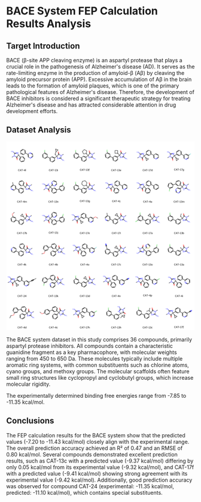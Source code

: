 # BACE System FEP Calculation Results Analysis

## Target Introduction

BACE (β-site APP cleaving enzyme) is an aspartyl protease that plays a crucial role in the pathogenesis of Alzheimer's disease (AD). It serves as the rate-limiting enzyme in the production of amyloid-β (Aβ) by cleaving the amyloid precursor protein (APP). Excessive accumulation of Aβ in the brain leads to the formation of amyloid plaques, which is one of the primary pathological features of Alzheimer's disease. Therefore, the development of BACE inhibitors is considered a significant therapeutic strategy for treating Alzheimer's disease and has attracted considerable attention in drug development efforts.

## Dataset Analysis

![Molecular structures of representative compounds](mol_grid.png)

The BACE system dataset in this study comprises 36 compounds, primarily aspartyl protease inhibitors. All compounds contain a characteristic guanidine fragment as a key pharmacophore, with molecular weights ranging from 450 to 650 Da. These molecules typically include multiple aromatic ring systems, with common substituents such as chlorine atoms, cyano groups, and methoxy groups. The molecular scaffolds often feature small ring structures like cyclopropyl and cyclobutyl groups, which increase molecular rigidity.

The experimentally determined binding free energies range from -7.85 to -11.35 kcal/mol.

## Conclusions

The FEP calculation results for the BACE system show that the predicted values (-7.20 to -11.43 kcal/mol) closely align with the experimental range. The overall prediction accuracy achieved an R² of 0.47 and an RMSE of 0.80 kcal/mol. Several compounds demonstrated excellent prediction results, such as CAT-13c with a predicted value (-9.37 kcal/mol) differing by only 0.05 kcal/mol from its experimental value (-9.32 kcal/mol), and CAT-17f with a predicted value (-9.41 kcal/mol) showing strong agreement with its experimental value (-9.42 kcal/mol). Additionally, good prediction accuracy was observed for compound CAT-24 (experimental: -11.35 kcal/mol, predicted: -11.10 kcal/mol), which contains special substituents. 